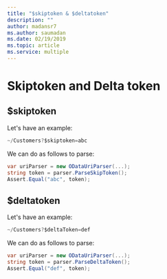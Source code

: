 ```yaml
---
title: "$skiptoken & $deltatoken"
description: ""
author: madansr7
ms.author: saumadan
ms.date: 02/19/2019
ms.topic: article
ms.service: multiple
---
```

# Skiptoken and Delta token 

## $skiptoken

Let's have an example:

```C#
~/Customers?$skiptoken=abc
```

We can do as follows to parse:

```C#
var uriParser = new ODataUriParser(...);
string token = parser.ParseSkipToken();
Assert.Equal("abc", token);
```

## $deltatoken

Let's have an example:

```C#
~/Customers?$deltaToken=def
```

We can do as follows to parse:

```C#
var uriParser = new ODataUriParser(...);
string token = parser.ParseDeltaToken();
Assert.Equal("def", token);
```
